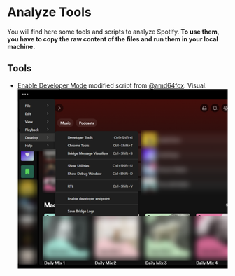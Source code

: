 # Analyze Tools

You will find here some tools and scripts to analyze Spotify. **To use them, you have to copy the raw content of the files and run them in your local machine.**

## Tools

-  [Enable Developer Mode](/analyze-tools/dev-tools/Enable-Dev-Tools-for-spotify.ps1) modified script from [@amd64fox](https://github.com/amd64fox/Enable-devtools-Spotify).
    Visual:
    ![Enable Developer Mode pic](/docs/pics/enable-dev.png)
